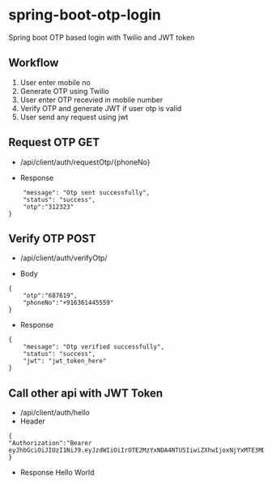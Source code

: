 # spring-boot-otp-login
Spring boot OTP based login with Twilio and JWT token

## Workflow
1. User enter mobile no
2. Generate OTP using Twilio
3. User enter OTP recevied in mobile number
4. Verify OTP and generate JWT if user otp is valid
5. User send any request using jwt

## Request OTP GET
* /api/client/auth/requestOtp/{phoneNo}

* Response
```{
    "message": "Otp sent successfully",
    "status": "success",
    "otp":"312323"
}   
```

## Verify OTP POST
* /api/client/auth/verifyOtp/

* Body
```
{
	"otp":"687619",
	"phoneNo":"+916361445559"
}
```

* Response
```
{
    "message": "Otp verified successfully",
    "status": "success",
    "jwt": "jwt_token_here"
}
```

## Call other api with JWT Token
* /api/client/auth/hello
* Header 
```
{
"Authorization":"Bearer eyJhbGciOiJIUzI1NiJ9.eyJzdWIiOiIrOTE2MzYxNDA4NTU5IiwiZXhwIjoxNjYxMTE3MDMzLCJpYXQiOjE2NjEwODEwMzN9._dK8aFLrebA_42rAW3oJfuMhFimiWabioadhC6CRWJ4"
}
```
* Response
Hello World
